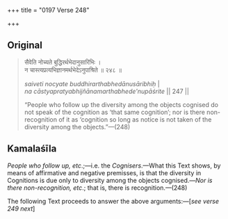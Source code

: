 +++
title = "0197 Verse 248"

+++
## Original 
>
> सैवेति नोच्यते बुद्धिरर्थभेदानुसारिभिः ।  
> न चास्त्यप्रत्यभिज्ञानमर्थभेदेऽनुपाश्रिते ॥ २४८ ॥ 
>
> *saiveti nocyate buddhirarthabhedānusāribhiḥ* \|  
> *na cāstyapratyabhijñānamarthabhede'nupāśrite* \|\| 247 \|\| 
>
> “People who follow up the diversity among the objects cognised do not speak of the cognition as ‘that same cognition’; nor is there non-recognition of it as ‘cognition so long as notice is not taken of the diversity among the objects.”—(248)



## Kamalaśīla

*People who follow up, etc*.;—i.e. the *Cognisers*.—What this Text shows, by means of affirmative and negative premisses, is that the diversity in Cognitions is due only to diversity among the objects cognised.—*Nor is there non-recognition, etc*.; that is, there is recognition.—(248)

The following Text proceeds to answer the above arguments:—[*see verse 249 next*]


